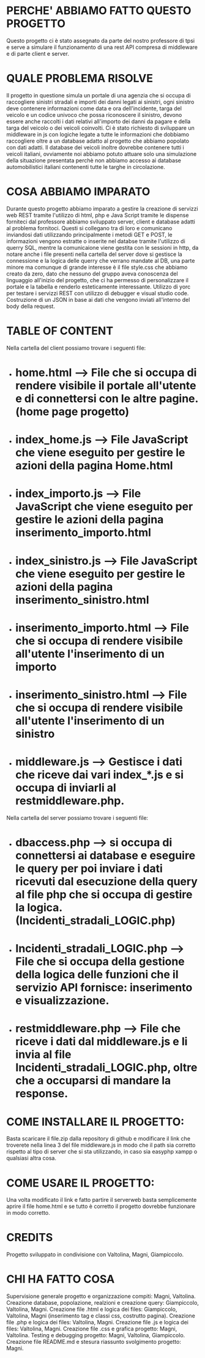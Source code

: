 # PERCHE' ABBIAMO FATTO QUESTO PROGETTO
Questo progetto ci è stato assegnato da parte del nostro professore di tpsi e serve a simulare il funzionamento di una rest API compresa di middleware e di parte client e server.

# QUALE PROBLEMA RISOLVE
Il progetto in questione simula un portale di una agenzia che si occupa di raccogliere sinistri stradali e importi dei danni legati ai sinistri, ogni sinistro deve contenere informazioni come data e ora dell'incidente, targa del veicolo e un codice univoco che possa riconoscere il sinistro, devono essere anche raccolti i dati relativi all'importo dei danni da pagare e della targa del veicolo o dei veicoli coinvolti.
Ci è stato richiesto di sviluppare un middleware in js con logiche legate a tutte le informazioni che dobbiamo raccogliere oltre a un database adatto al progetto che abbiamo popolato con dati adatti.
Il database dei veicoli inoltre dovrebbe contenere tutti i veicoli italiani, ovviamente noi abbiamo potuto attuare solo una simulazione della situazione presentata perchè non abbiamo accesso ai database automobilistici italiani contenenti tutte le targhe in circolazione.

# COSA ABBIAMO IMPARATO
Durante questo progetto abbiamo imparato a gestire la creazione di servizzi web REST tramite l'utilizzo di html, php e Java Script tramite le dispense forniteci dal professore abbiamo sviluppato server, client e database adatti al problema fornitoci. 
Questi si collegano tra di loro e comunicano inviandosi dati utilizzando principalmente i metodi GET e POST, le informazioni vengono estratte o inserite nel databse tramite l'utilizzo di querry SQL, mentre la comunicaione viene gestita con le sessioni in http, da notare anche i file presenti nella cartella del server dove si gestisce la connessione e la logica delle querry che verrano mandate al DB, una parte minore ma comunque di grande interesse è il file style.css che abbiamo creato da zero, dato che nessuno del gruppo aveva conoscenza del linguaggio all'inizio del progetto, che ci ha permesso di personalizzare il portale e la tabella e renderlo esteticamente interessante.
Utilizzo di yorc per testare i servizzi REST con utilizzo di debugger e visual studio code.
Costruzione di un JSON in base ai dati che vengono inviati all'interno del body della request.

# TABLE OF CONTENT
Nella cartella del client possiamo trovare i seguenti file:
- # home.html --> File che si occupa di rendere visibile il portale all'utente e di connettersi con le altre pagine. (home page progetto)
- # index_home.js --> File JavaScript che viene eseguito per gestire le azioni della pagina Home.html
- # index_importo.js --> File JavaScript che viene eseguito per gestire le azioni della pagina inserimento_importo.html
- # index_sinistro.js --> File JavaScript che viene eseguito per gestire le azioni della pagina inserimento_sinistro.html
- # inserimento_importo.html --> File che si occupa di rendere visibile all'utente l'inserimento di un importo 
- # inserimento_sinistro.html --> File che si occupa di rendere visibile all'utente l'inserimento di un sinistro
- # middleware.js --> Gestisce i dati che riceve dai vari index_*.js e si occupa di inviarli al restmiddleware.php.
Nella cartella del server possiamo trovare i seguenti file:
- # dbaccess.php --> si occupa di connettersi ai database e eseguire le query per poi inviare i dati ricevuti dal esecuzione della query al file php che si occupa di gestire la logica. (Incidenti_stradali_LOGIC.php)
- # Incidenti_stradali_LOGIC.php --> File che si occupa della gestione della logica delle funzioni che il servizio API fornisce: inserimento e visualizzazione.
- # restmiddleware.php --> File che riceve i dati dal middleware.js e li invia al file Incidenti_stradali_LOGIC.php, oltre che a occuparsi di mandare la response.

# COME INSTALLARE IL PROGETTO:
Basta scaricare il file.zip dalla repository di github e modificare il link che troverete nella linea 3 del file middleware.js in modo che il path sia corretto rispetto al tipo di server che si sta utilizzando, in caso sia easyphp xampp o qualsiasi altra cosa.

# COME USARE IL PROGETTO:
Una volta modificato il link e fatto partire il serverweb basta semplicemente aprire il file home.html e se tutto è corretto il progetto dovrebbe funzionare in modo corretto.

# CREDITS
Progetto sviluppato in condivisione con Valtolina, Magni, Giampiccolo. 

# CHI HA FATTO COSA
Supervisione generale progetto e organizzazione compiti: Magni, Valtolina.
Creazione database, popolazione, realzioni e creazione query: Giampiccolo, Valtolina, Magni.
Creazione file .html e logica dei files: Giampiccolo, Valtolina, Magni (inserimento tag e classi css, costrutto pagina).
Creazione file .php e logica dei files: Valtolina, Magni.
Creazione file .js e logica dei files: Valtolina, Magni.
Creazione file .css e grafica progetto: Magni, Valtolina.
Testing e debugging progetto: Magni, Valtolina, Giampiccolo.
Creazione file README.md e stesura riassunto svolgimento progetto: Magni.